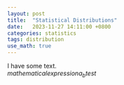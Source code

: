```yaml
---
layout: post
title:  "Statistical Distributions"
date:   2023-11-27 14:11:00 +0800
categories: statistics
tags: distribution
use_math: true
---
```

I have some text.  
$mathematical expression a_b test$  
